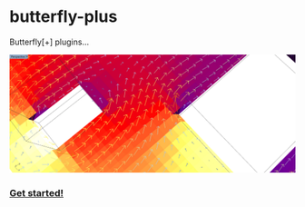 # butterfly-plus
Butterfly[+] plugins...

![butterfly graphic](./graphics.jpg)

### [Get started!](https://github.com/ladybug-tools/butterfly/wiki)
